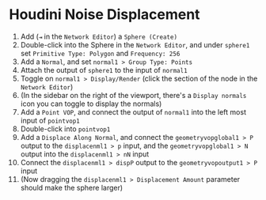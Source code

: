 # Houdini Noise Displacement

1. Add (`⇥` in the `Network Editor`) a `Sphere (Create)`
2. Double-click into the Sphere in the `Network Editor`, and under `sphere1` set `Primitive Type: Polygon` and `Frequency: 256`
3. Add a `Normal`, and set `normal1 > Group Type: Points`
4. Attach the output of `sphere1` to the input of `normal1`
5. Toggle on `normal1 > Display/Render` (click the section of the node in the `Network Editor`)
6. (In the sidebar on the right of the viewport, there's a `Display normals` icon you can toggle to display the normals)
7. Add a `Point VOP`, and connect the output of `normal1` into the left most input of `pointvop1`
8. Double-click into `pointvop1`
9. Add a `Displace Along Normal`, and connect the `geometryvopglobal1 > P` output to the `displacenml1 > p` input, and the `geometryvopglobal1 > N` output into the `displacenml1 > nN` input
10. Connect the `displacenml1 > dispP` output to the `geometryvopoutput1 > P` input
11. (Now dragging the `displacenml1 > Displacement Amount` parameter should make the sphere larger)
